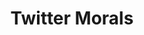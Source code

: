 ---
name: twitter_morals
title: Twitter Morals
description: ""
authors: ""
year: ""
permalink: /datasets/twitter_morals/
github: https://github.com/kmjohnson/twitter-morals
layout: dataset
tasks:
- moral_sentiment_analysis
---
